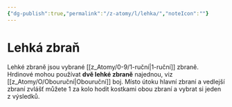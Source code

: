 ```yaml
---
{"dg-publish":true,"permalink":"/z-atomy/l/lehka/","noteIcon":""}
---
```


# Lehká zbraň
Lehké zbraně jsou vybrané [[z_Atomy/0-9/1-ruční\|1-ruční]] zbraně. Hrdinové mohou používat **dvě lehké zbraně** najednou, viz [[z_Atomy/O/Obouruční\|Obouruční]] boj. Místo útoku hlavní zbraní a vedlejší zbraní zvlášť můžete 1 za kolo hodit kostkami obou zbraní a vybrat si jeden z výsledků.